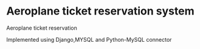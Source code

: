 # Aeroplane ticket reservation system
Aeroplane ticket reservation


Implemented using Django,MYSQL and Python-MySQL connector
